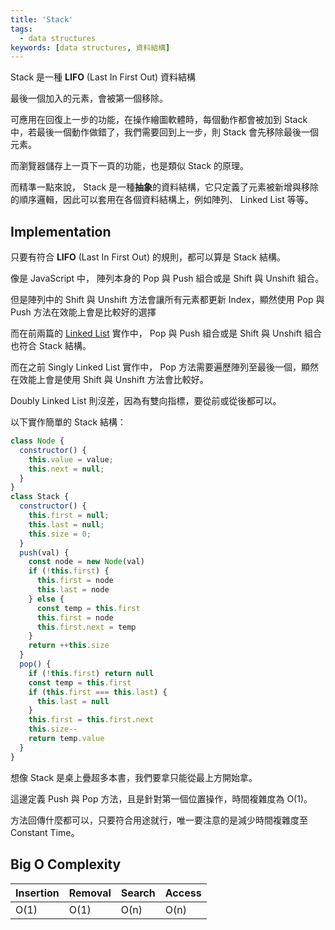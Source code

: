 ```yaml
---
title: 'Stack'
tags:
  - data structures
keywords: [data structures, 資料結構]
---
```


Stack 是一種 **LIFO** (Last In First Out) 資料結構

最後一個加入的元素，會被第一個移除。

可應用在回復上一步的功能，在操作繪圖軟體時，每個動作都會被加到 Stack 中，若最後一個動作做錯了，我們需要回到上一步，則 Stack 會先移除最後一個元素。

而瀏覽器儲存上一頁下一頁的功能，也是類似 Stack 的原理。

而精準一點來說， Stack 是一種**抽象**的資料結構，它只定義了元素被新增與移除的順序邏輯，因此可以套用在各個資料結構上，例如陣列、 Linked List 等等。

## Implementation

只要有符合 **LIFO** (Last In First Out) 的規則，都可以算是 Stack 結構。

像是 JavaScript 中， 陣列本身的 Pop 與 Push 組合或是 Shift 與 Unshift 組合。

但是陣列中的 Shift 與 Unshift 方法會讓所有元素都更新 Index，顯然使用 Pop 與 Push 方法在效能上會是比較好的選擇

而在前兩篇的 [Linked List](./01-singly-linked-list.md) 實作中， Pop 與 Push 組合或是 Shift 與 Unshift 組合也符合 Stack 結構。

而在之前 Singly Linked List 實作中， Pop 方法需要遍歷陣列至最後一個，顯然在效能上會是使用 Shift 與 Unshift 方法會比較好。

Doubly Linked List 則沒差，因為有雙向指標，要從前或從後都可以。

以下實作簡單的 Stack 結構：

```js
class Node {
  constructor() {
    this.value = value;
    this.next = null;
  }
}
class Stack {
  constructor() {
    this.first = null;
    this.last = null;
    this.size = 0;
  }
  push(val) {
    const node = new Node(val)
    if (!this.first) {
      this.first = node
      this.last = node
    } else {
      const temp = this.first
      this.first = node
      this.first.next = temp
    }
    return ++this.size
  }
  pop() {
    if (!this.first) return null
    const temp = this.first
    if (this.first === this.last) {
      this.last = null
    }
    this.first = this.first.next
    this.size--
    return temp.value
  }
}
```

想像 Stack 是桌上疊超多本書，我們要拿只能從最上方開始拿。

這邊定義 Push 與 Pop 方法，且是針對第一個位置操作，時間複雜度為 O(1)。

方法回傳什麼都可以，只要符合用途就行，唯一要注意的是減少時間複雜度至 Constant Time。

## Big O Complexity

| Insertion | Removal | Search | Access |
|---|---|---|---|
| O(1) | O(1) | O(n) | O(n) |
